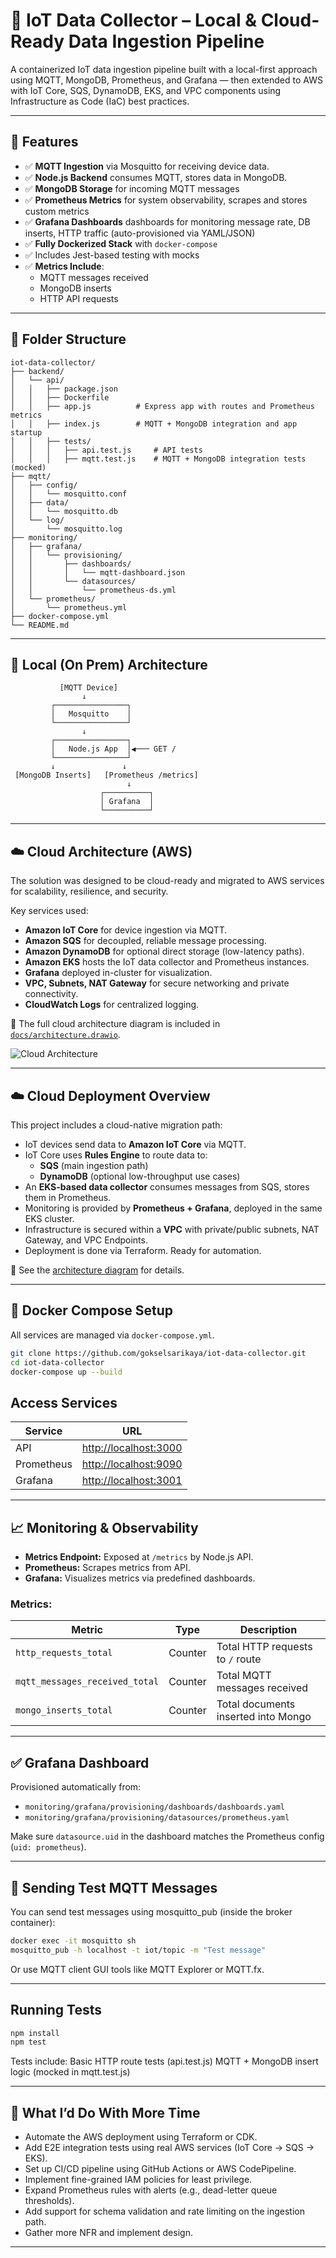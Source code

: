 # 📡 IoT Data Collector – Local & Cloud-Ready Data Ingestion Pipeline

A containerized IoT data ingestion pipeline built with a local-first approach using MQTT, MongoDB, Prometheus, and Grafana — then extended to AWS with IoT Core, SQS, DynamoDB, EKS, and VPC components using Infrastructure as Code (IaC) best practices.

---

## 🚀 Features

- ✅ **MQTT Ingestion** via Mosquitto for receiving device data.
- ✅ **Node.js Backend** consumes MQTT, stores data in MongoDB.
- ✅ **MongoDB Storage** for incoming MQTT messages
- ✅ **Prometheus Metrics** for system observability, scrapes and stores custom metrics
- ✅ **Grafana Dashboards** dashboards for monitoring message rate, DB inserts, HTTP traffic (auto-provisioned via YAML/JSON)
- ✅ **Fully Dockerized Stack** with `docker-compose`
- ✅ Includes Jest-based testing with mocks
- ✅ **Metrics Include**:
  - MQTT messages received
  - MongoDB inserts
  - HTTP API requests


---

## 📁 Folder Structure

```
iot-data-collector/
├── backend/
│   └── api/
│   │   ├── package.json
│   │   ├── Dockerfile
│   │   ├── app.js          # Express app with routes and Prometheus metrics
│   │   ├── index.js        # MQTT + MongoDB integration and app startup
│   │   ├── tests/
│   │   │   ├── api.test.js     # API tests
│   │   │   ├── mqtt.test.js    # MQTT + MongoDB integration tests (mocked)
├── mqtt/
│   ├── config/
│   │   └── mosquitto.conf
│   ├── data/
│   │   └── mosquitto.db
│   └── log/
│       └── mosquitto.log
├── monitoring/
│   ├── grafana/
│   │   └── provisioning/
│   │       ├── dashboards/
│   │       │   └── mqtt-dashboard.json
│   │       └── datasources/
│   │           └── prometheus-ds.yml
│   └── prometheus/
│       └── prometheus.yml
├── docker-compose.yml
└── README.md
```

---


## 📐 Local (On Prem) Architecture

```text
           [MQTT Device]
                ↓
         ┌────────────────┐
         │   Mosquitto    │
         └────────────────┘
                ↓
         ┌────────────────┐
         │   Node.js App  │◀─── GET /
         └────────────────┘
         ↓               ↓
 [MongoDB Inserts]   [Prometheus /metrics]
                          ↓
                    ┌──────────┐
                    │ Grafana  │
                    └──────────┘
```                  


---

## ☁️ Cloud Architecture (AWS)

The solution was designed to be cloud-ready and migrated to AWS services for scalability, resilience, and security. 

Key services used:
- **Amazon IoT Core** for device ingestion via MQTT.
- **Amazon SQS** for decoupled, reliable message processing.
- **Amazon DynamoDB** for optional direct storage (low-latency paths).
- **Amazon EKS** hosts the IoT data collector and Prometheus instances.
- **Grafana** deployed in-cluster for visualization.
- **VPC, Subnets, NAT Gateway** for secure networking and private connectivity.
- **CloudWatch Logs** for centralized logging.

📌 The full cloud architecture diagram is included in [`docs/architecture.drawio`](docs/iot-data-collector.drawio.png).

![Cloud Architecture](docs/iot-data-collector.drawio.png)

---

## ☁️ Cloud Deployment Overview

This project includes a cloud-native migration path:

- IoT devices send data to **Amazon IoT Core** via MQTT.
- IoT Core uses **Rules Engine** to route data to:
  - **SQS** (main ingestion path)
  - **DynamoDB** (optional low-throughput use cases)
- An **EKS-based data collector** consumes messages from SQS, stores them in Prometheus.
- Monitoring is provided by **Prometheus + Grafana**, deployed in the same EKS cluster.
- Infrastructure is secured within a **VPC** with private/public subnets, NAT Gateway, and VPC Endpoints.
- Deployment is done via Terraform. Ready for automation.

📁 See the [architecture diagram](docs/iot-data-collector.drawio.png) for details.

---

## 🐳 Docker Compose Setup

All services are managed via `docker-compose.yml`.

```bash
git clone https://github.com/gokselsarikaya/iot-data-collector.git
cd iot-data-collector
docker-compose up --build
```

## Access Services

| Service    | URL                                            |
| ---------- | ---------------------------------------------- |
| API        | [http://localhost:3000](http://localhost:3000) |
| Prometheus | [http://localhost:9090](http://localhost:9090) |
| Grafana    | [http://localhost:3001](http://localhost:3001) |

---

## 📈 Monitoring & Observability

- **Metrics Endpoint:** Exposed at `/metrics` by Node.js API.
- **Prometheus:** Scrapes metrics from API.
- **Grafana:** Visualizes metrics via predefined dashboards.

### Metrics:

| Metric                         | Type    | Description                         |
| ------------------------------ | ------- | ----------------------------------- |
| `http_requests_total`          | Counter | Total HTTP requests to `/` route    |
| `mqtt_messages_received_total` | Counter | Total MQTT messages received        |
| `mongo_inserts_total`          | Counter | Total documents inserted into Mongo |


---

## ✅ Grafana Dashboard

Provisioned automatically from:
- `monitoring/grafana/provisioning/dashboards/dashboards.yaml`
- `monitoring/grafana/provisioning/datasources/prometheus.yaml`

Make sure `datasource.uid` in the dashboard matches the Prometheus config (`uid: prometheus`).

---



## 🧪 Sending Test MQTT Messages

You can send test messages using mosquitto_pub (inside the broker container):
```bash
docker exec -it mosquitto sh
mosquitto_pub -h localhost -t iot/topic -m "Test message"
```
Or use MQTT client GUI tools like MQTT Explorer or MQTT.fx.

---
##  Running Tests
```bash
npm install
npm test
```

Tests include:
Basic HTTP route tests (api.test.js)
MQTT + MongoDB insert logic (mocked in mqtt.test.js)

---

## 🧠 What I’d Do With More Time

- Automate the AWS deployment using Terraform or CDK.
- Add E2E integration tests using real AWS services (IoT Core → SQS → EKS).
- Set up CI/CD pipeline using GitHub Actions or AWS CodePipeline.
- Implement fine-grained IAM policies for least privilege.
- Expand Prometheus rules with alerts (e.g., dead-letter queue thresholds).
- Add support for schema validation and rate limiting on the ingestion path.
- Gather more NFR and implement design.

---
